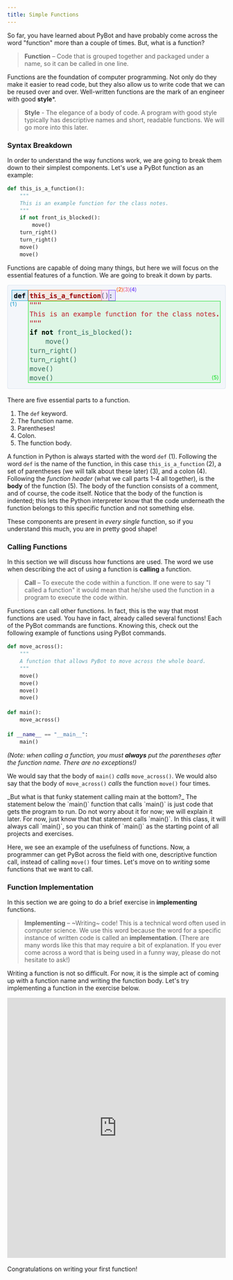 ```yaml
---
title: Simple Functions 
---
```


So far, you have learned about PyBot and have probably come across the word "function" more than a couple of times. But, what is a function?

> **Function** – Code that is grouped together and packaged under a name, so it can be called in one line.

Functions are the foundation of computer programming. Not only do they make it easier to read code, but they also allow us to write code that we can be reused over and over. Well-written functions are the mark of an engineer with good **style**\*.

> **Style** - The elegance of a body of code. A program with good style typically has descriptive names and short, readable functions. We will go more into this later.

### Syntax Breakdown

In order to understand the way functions work, we are going to break them down to their simplest components. Let's use a PyBot function as an example:

```python
def this_is_a_function():
    """
    This is an example function for the class notes.
    """
    if not front_is_blocked():
        move()
    turn_right()
    turn_right()
    move()
    move()
```
Functions are capable of doing many things, but here we will focus on the essential features of a function. We are going to break it down by parts.

<img id="simple_function_breakdown" class="code_block" src="figures/fig_simple_function_breakdown.png">

There are five essential parts to a function.

1. The `def` keyword.
2. The function name.
3. Parentheses!
4. Colon.
5. The function body.

A function in Python is always started with the word `def` (1). Following the word `def` is the name of the function, in this case `this_is_a_function` (2), a set of parentheses (we will talk about these later) (3), and a colon (4). Following the _function header_ (what we call parts 1-4 all together), is the **body** of the function (5). The body of the function consists of a comment, and of course, the code itself. Notice that the body of the function is indented; this lets the Python interpreter know that the code underneath the function belongs to this specific function and not something else.

These components are present in _every single_ function, so if you understand this much, you are in pretty good shape!

### Calling Functions

In this section we will discuss how functions are used. The word we use when describing the act of using a function is **calling** a function.

> **Call** – To execute the code within a function. If one were to say "I called a function" it would mean that he/she used the function in a program to execute the code within.

Functions can call other functions. In fact, this is the way that most functions are used. You have in fact, already called several functions! Each of the PyBot commands are functions. Knowing this, check out the following example of functions using PyBot commands.

```python
def move_across():
    """
    A function that allows PyBot to move across the whole board.
    """
    move()
    move()
    move()
    move()

def main():
    move_across()

if __name__ == "__main__":
    main()
``` 

_(Note: when calling a function, you must **always** put the parentheses after the function name. There are no exceptions!)_

We would say that the body of `main()` _calls_ `move_across()`. We would also say that the body of `move_across()` _calls_ the function `move()` four times. 

<span class="aside">
_But what is that funky statement calling main at the bottom?_  The statement below the `main()` function that calls `main()` is just code that gets the program to run. Do not worry about it for now; we will explain it later. For now, just know that that statement calls `main()`. In this class, it will always call `main()`, so you can think of `main()` as the starting point of all projects and exercises. 
</span>

Here, we see an example of the usefulness of functions. Now, a programmer can get PyBot across the field with one, descriptive function call, instead of calling `move()` four times. Let's move on to _writing_ some functions that we want to call.

### Function Implementation

In this section we are going to do a brief exercise in **implementing** functions.

> **Implementing** – ~Writing~ code! This is a technical word often used in computer science. We use this word because the word for a specific instance of written code is called an **implementation**. (There are many words like this that may require a bit of explanation. If you ever come across a word that is being used in a funny way, please do not hesitate to ask!)

Writing a function is not so difficult. For now, it is the simple act of coming up with a function name and writing the function body. Let's try implementing a function in the exercise below.

<iframe frameborder="0" width="100%" height="600px" src="https://repl.it/student_embed/assignment/1314054/fa91cdc1980f08650bb8c261abbae01d"></iframe>

Congratulations on writing your first function! 








